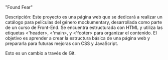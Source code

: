 "Found Fear"


Descripción:
Este proyecto es una página web que se dedicará a realizar un catálogo para películas del género mockumentary, desarrollada como parte de un curso de Front-End. Se encuentra estructurada con HTML y utiliza las etiquetas <'header>, <'main>, y <'footer> para organizar el contenido. El objetivo es aprender a crear la estructura básica de una página web y prepararla para futuras mejoras con CSS y JavaScript.

Esto es un cambio a través de Git.